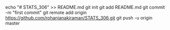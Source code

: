 echo "# STATS_306" >> README.md
git init
git add README.md
git commit -m "first commit"
git remote add origin https://github.com/rohanjanakiraman/STATS_306.git
git push -u origin master
